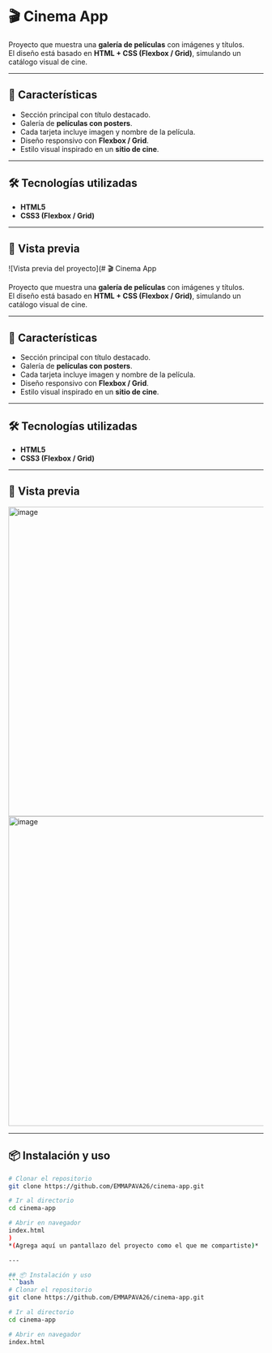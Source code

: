 # 🎬 Cinema App

Proyecto que muestra una **galería de películas** con imágenes y títulos.  
El diseño está basado en **HTML + CSS (Flexbox / Grid)**, simulando un catálogo visual de cine.  

---

## 🚀 Características
- Sección principal con título destacado.  
- Galería de **películas con posters**.  
- Cada tarjeta incluye imagen y nombre de la película.  
- Diseño responsivo con **Flexbox / Grid**.  
- Estilo visual inspirado en un **sitio de cine**.  

---

## 🛠️ Tecnologías utilizadas
- **HTML5**  
- **CSS3 (Flexbox / Grid)**  

---

## 📸 Vista previa
![Vista previa del proyecto](# 🎬 Cinema App

Proyecto que muestra una **galería de películas** con imágenes y títulos.  
El diseño está basado en **HTML + CSS (Flexbox / Grid)**, simulando un catálogo visual de cine.  

---

## 🚀 Características
- Sección principal con título destacado.  
- Galería de **películas con posters**.  
- Cada tarjeta incluye imagen y nombre de la película.  
- Diseño responsivo con **Flexbox / Grid**.  
- Estilo visual inspirado en un **sitio de cine**.  

---

## 🛠️ Tecnologías utilizadas
- **HTML5**  
- **CSS3 (Flexbox / Grid)**  

---

## 📸 Vista previa
<img width="1359" height="610" alt="image" src="https://github.com/user-attachments/assets/0a916126-8426-4754-b968-8395b44745e1" />
<img width="1342" height="610" alt="image" src="https://github.com/user-attachments/assets/2995bc62-e965-40f9-82f4-9b08d9693e9b" />

---

## 📦 Instalación y uso
```bash
# Clonar el repositorio
git clone https://github.com/EMMAPAVA26/cinema-app.git

# Ir al directorio
cd cinema-app

# Abrir en navegador
index.html
)  
*(Agrega aquí un pantallazo del proyecto como el que me compartiste)*  

---

## 📦 Instalación y uso
```bash
# Clonar el repositorio
git clone https://github.com/EMMAPAVA26/cinema-app.git

# Ir al directorio
cd cinema-app

# Abrir en navegador
index.html
